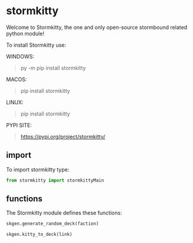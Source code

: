 # stormkitty

Welcome to Stormkitty, the one and only open-source stormbound related python module!

To install Stormkitty use:

WINDOWS:
>py -m pip install stormkitty

MACOS:
>pip install stormkitty

LINUX:
>pip install stormkitty

PYPI SITE:
>https://pypi.org/project/stormkitty/

## import

To import stormkitty type:
```py
from stormkitty import stormkittyMain
```

## functions

The Stormkitty module defines these functions:
```py
skgen.generate_random_deck(faction)
```
```py
skgen.kitty_to_deck(link)
```

